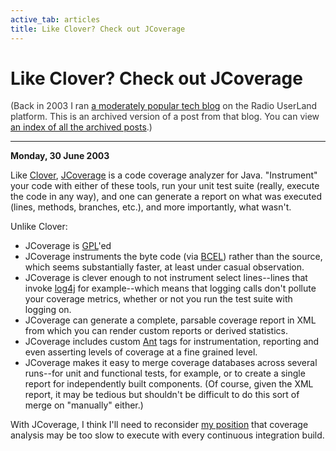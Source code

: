 ```yaml
---
active_tab: articles
title: Like Clover? Check out JCoverage
---
```

# Like Clover? Check out JCoverage

<div style="color:#333">(Back in 2003 I ran <a href="http://radio.weblogs.com/0122027/">a moderately popular tech blog</a> on the Radio UserLand platform.  This is an archived version of a post from that blog. You can view <a href="/articles/radio-blog/index.html">an index of all the archived posts</a>.)</div><hr>
<b>Monday, 30 June 2003</b>

<p>
Like <a href="http://www.thecortex.net/clover/" title="Clover: a code coverage tool for Java">Clover</a>, <a href="http://jcoverage.com/" title="JCoverage: a code coverage tool for Java">JCoverage</a> is a code coverage analyzer for Java.  "Instrument" your code with either of these tools, run your unit test suite (really, execute the code in any way), and one can generate a report on what was executed (lines, methods, branches, etc.), and more importantly, what wasn't.
</p><p>
Unlike Clover:
</p><ul>
<li>JCoverage is <a href="http://www.gnu.org/copyleft/gpl.html" title="GNU General Public License">GPL</a>'ed</li>
<li>JCoverage instruments the byte code (via <a href="http://jakarta.apache.org/bcel/" title="Apache's BCEL: Byte Code Engineering Library">BCEL</a>) rather than the source, which seems substantially faster, at least under casual observation.</li>
<li>JCoverage is clever enough to not instrument select lines--lines that invoke <a href="http://jakarta.apache.org/log4j/" title="Apache's Log4J">log4j</a> for example--which means that logging calls don't pollute your coverage metrics, whether or not you run the test suite with logging on.</li>
<li>JCoverage can generate a complete, parsable coverage report in XML from which you can render custom reports or derived statistics.</li>
<li>JCoverage includes custom <a href="http://ant.apache.org/" title="Apache Ant: a Java-based build tool">Ant</a> tags for instrumentation, reporting and even asserting levels of coverage at a fine grained level.</li>
<li>JCoverage makes it easy to merge coverage databases across several runs--for unit and functional tests, for example, or to create a single report for independently built components. (Of course, given the XML report, it may be tedious but shouldn't be difficult to do this sort of merge on "manually" either.)</li>
</ul><p>
With JCoverage, I think I'll need to reconsider <a href="http://radio.weblogs.com/0122027/2003/06/23.html#a32" title="23 June 2003: A Frog Boiling Approach to Increasing Test Coverage">my position</a> that coverage analysis may be too slow to execute with every continuous integration build.
</p>
